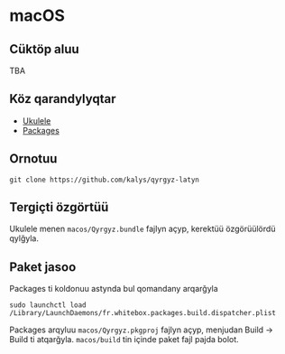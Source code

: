 # macOS

## Cüktöp aluu

TBA

## Köz qarandylyqtar
- [Ukulele](https://software.sil.org/ukelele/)
- [Packages](http://s.sudre.free.fr/Software/Packages/about.html)

## Ornotuu

`git clone https://github.com/kalys/qyrgyz-latyn`

## Tergiçti özgörtüü
Ukulele menen `macos/Qyrgyz.bundle` fajlyn açyp, kerektüü özgörüülördü qylğyla.

## Paket jasoo
Packages ti koldonuu astynda bul qomandany arqarğyla

    sudo launchctl load /Library/LaunchDaemons/fr.whitebox.packages.build.dispatcher.plist

Packages arqyluu `macos/Qyrgyz.pkgproj` fajlyn açyp, menjudan Build -> Build ti atqarğyla.
`macos/build` tin içinde paket fajl pajda bolot.
